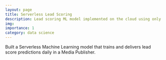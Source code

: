 ```yaml
---
layout: page
title: Serverless Lead Scoring
description: Lead scoring ML model implemented on the cloud using only serverless services.
img:
importance: 1
category: data science
---
```


Built a Serverless Machine Learning model that trains and delivers lead score predictions daily in a Media Publisher.
